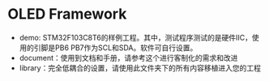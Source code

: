 # OLED Framework

- demo: STM32F103C8T6的样例工程。其中，测试程序测试的是硬件IIC，使用的引脚是PB6 PB7作为SCL和SDA。软件可自行设置。
- document：使用到文档和手册，请参考这个进行客制化的需求和改进
- library：完全低耦合的设置，请使用此文件夹下的所有内容移植进入您的工程